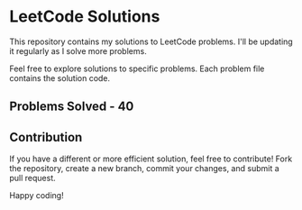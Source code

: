# LeetCode Solutions

This repository contains my solutions to LeetCode problems. I'll be updating it regularly as I solve more problems.

Feel free to explore solutions to specific problems. Each problem file contains the solution code.

## Problems Solved - 40

## Contribution

If you have a different or more efficient solution, feel free to contribute! Fork the repository, create a new branch, commit your changes, and submit a pull request.

Happy coding!


